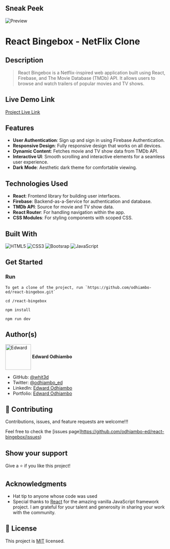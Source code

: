 ## Sneak Peek

![Preview](bingebox.gif)

# React Bingebox - NetFlix Clone

## Description

> React Bingebox is a Netflix-inspired web application built using React, Firebase, and The Movie Database (TMDb) API. It allows users to browse and watch trailers of popular movies and TV shows.

## Live Demo Link

[Project Live Link](https://react-bingebox-7xo220tdo-white3ds-projects.vercel.app)

## Features

- **User Authentication**: Sign up and sign in using Firebase Authentication.
- **Responsive Design**: Fully responsive design that works on all devices.
- **Dynamic Content**: Fetches movie and TV show data from TMDb API.
- **Interactive UI**: Smooth scrolling and interactive elements for a seamless user experience.
- **Dark Mode**: Aesthetic dark theme for comfortable viewing.

## Technologies Used

- **React**: Frontend library for building user interfaces.
- **Firebase**: Backend-as-a-Service for authentication and database.
- **TMDb API**: Source for movie and TV show data.
- **React Router**: For handling navigation within the app.
- **CSS Modules**: For styling components with scoped CSS.

## Built With

![HTML5](https://icongr.am/devicon/html5-original.svg?size=80&color=currentColor)
![CSS3](https://icongr.am/devicon/css3-original.svg?size=80&color=currentColor)
![Bootsrap](https://icongr.am/devicon/bootstrap-plain.svg?size=80&color=3908e7)
![JavaScript](https://icongr.am/devicon/javascript-plain.svg?size=80&color=3908e7)

## Get Started

### Run

```
To get a clone of the project, run `https://github.com/odhiambo-ed/react-bingebox.git`
```

```
cd /react-bingebox
```

```
npm install
```

```
npm run dev
```



## Author(s)

  <a href="https://github.com/odhiambo-ed" target="blank"><img align="center"
        src="https://github.com/white3d/GitHub-User-Content/blob/main/Passport_Ed-M.png"
        alt="Edward" height="80" width="80"/></a>   **Edward Odhiambo**

- GitHub: [@whit3d](https://github.com/odhiambo-ed)
- Twitter: [@odhiambo_ed](https://twitter.com/odhiambo_ed)
- LinkedIn: [Edward Odhiambo](https://www.linkedin.com/in/edward-odhiambo/)
- Portfolio: [Edward Odhiambo](https://edwardodhiambo.com/)

## 🤝 Contributing

Contributions, issues, and feature requests are welcome!!!

Feel free to check the [issues page]https://github.com/odhiambo-ed/react-bingebox/issues)

## Show your support

Give a ⭐️ if you like this project!

## Acknowledgments

- Hat tip to anyone whose code was used
- Special thanks to [React](https://react.dev/) for the amazing vanilla JavaScript framework project. I am grateful for your talent and generosity in sharing your work with the community.

## 📝 License

This project is [MIT](https://github.com/white3d/GitHub-User-Content/blob/main/LICENSE) licensed.
